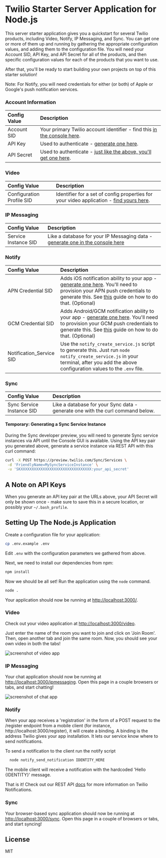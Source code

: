 # Twilio Starter Server Application for Node.js

This server starter application gives you a quickstart for several Twilio products, 
including Video, Notify, IP Messaging, and Sync. You can get one or more of them up and running by
gathering the appropriate configuration values, and adding them to the configuration file. You will need your Account SID, API Key, and API Secret for all of the products, and then specific configuration values for each of the products that you want to use.

After that, you'll be ready to start building your own projects on top of this starter solution!

Note: For Notify, you will need credentials for either (or both) of Apple or Google's push notification services.

### Account Information

| Config Value  | Description |
| :-------------  |:------------- |
Account SID | Your primary Twilio account identifier - find this [in the console here](https://www.twilio.com/console).
API Key | Used to authenticate - [generate one here](https://www.twilio.com/console/video/dev-tools/api-keys).
API Secret | Used to authenticate - [just like the above, you'll get one here](https://www.twilio.com/console/video/dev-tools/api-keys).

### Video

| Config Value  | Description |
| :-------------  |:------------- |
Configuration Profile SID | Identifier for a set of config properties for your video application - [find yours here](https://www.twilio.com/console/video/profiles).

### IP Messaging

| Config Value  | Description |
| :-------------  |:------------- |
Service Instance SID | Like a database for your IP Messaging data - [generate one in the console here](https://www.twilio.com/console/ip-messaging/services)


### Notify

| Config Value  | Description |
| :-------------  |:------------- |
APN Credential SID | Adds iOS notification ability to your app - [generate one here](https://www.twilio.com/console/notify/credentials). You'll need to provision your APN push credentials to generate this. See [this](https://www.twilio.com/docs/api/ip-messaging/guides/push-notifications-ios) guide on how to do that. (Optional)
GCM Credential SID | Adds Android/GCM notification ability to your app - [generate one here](https://www.twilio.com/console/notify/credentials). You'll need to provision your GCM push credentials to generate this. See [this](https://www.twilio.com/docs/api/ip-messaging/guides/push-notifications-android) guide on how to do that. (Optional)
Notification_Service SID | Use the `notify_create_service.js` script to generate this. Just run `node notify_create_service.js` in your terminal, after you add the above configuration values to the `.env` file.


### Sync

| Config Value  | Description |
| :-------------  |:------------- |
Sync Service Instance SID | Like a database for your Sync data - generate one with the curl command below.

#### Temporary: Generating a Sync Service Instance

During the Sync developer preview, you will need to generate Sync service
instances via API until the Console GUI is available. Using the API key pair you
generated above, generate a service instance via REST API with this curl command:

```bash
curl -X POST https://preview.twilio.com/Sync/Services \
 -d 'FriendlyName=MySyncServiceInstance' \
 -u 'SKXXXXXXXXXXXXXXXXXXXXXXXXXXXXXXXX:your_api_secret'
```

## A Note on API Keys

When you generate an API key pair at the URLs above, your API Secret will only
be shown once - make sure to save this in a secure location, 
or possibly your `~/.bash_profile`.

## Setting Up The Node.js Application

Create a configuration file for your application:

```bash
cp .env.example .env
```

Edit `.env` with the configuration parameters we gathered from above.

Next, we need to install our dependencies from npm:

```bash
npm install
```

Now we should be all set! Run the application using the `node` command.

```bash
node .
```

Your application should now be running at [http://localhost:3000/](http://localhost:3000/). 


### Video

Check out your video application at [http://localhost:3000/video](http://localhost:3000/video). 

Just enter
the name of the room you want to join and click on 'Join Room'. Then,
open another tab and join the same room. Now, you should see your own
video in both the tabs!

![screenshot of video app](https://s3.amazonaws.com/com.twilio.prod.twilio-docs/images/video2.original.png)

### IP Messaging

Your chat application should now be running at [http://localhost:3000/ipmessaging](http://localhost:3000/ipmessaging). Open this page
in a couple browsers or tabs, and start chatting!

![screenshot of chat app](https://s3.amazonaws.com/howtodocs/quickstart/ipm-browser-quickstart.png)


### Notify

When your app receives a 'registration' in the form of a POST request to the /register endpoint from a mobile client (for instance, http://localhost:3000/register), it will create a binding. A binding is the address Twilio gives your app installation. It lets our service know where to send notifications.  

To send a notification to the client run the notify script 

```bash
  node notify_send_notification IDENTITY_HERE
```

The mobile client will receive a notification with the hardcoded 'Hello {IDENTITY}' message.

That is it! Check out our REST API [docs](http://www.local.twilio.com/docs/api/notifications/rest/overview) for more information on Twilio Notifications.

### Sync

Your browser-based sync application should now be running at [http://localhost:3000/sync](http://localhost:3000/sync). Open this page
in a couple of browsers or tabs, and start syncing!


## License
MIT
